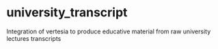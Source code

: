 # university_transcript
Integration of vertesia to produce educative material from raw university lectures transcripts
